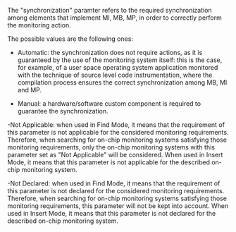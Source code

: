 The "synchronization" paramter refers to the required synchronization among elements that implement MI, MB, MP, in order to correctly perform the monitoring action.

The possible values are the following ones:

- Automatic: the synchronization does not require actions, as it is guaranteed by the use of the monitoring system itself: this is the case, for example, of a user space operating system application monitored with the technique of source level code instrumentation, where the compilation process ensures the correct synchronization among MB, MI and MP.

- Manual: a hardware/software custom component is required to guarantee the synchronization.

-Not Applicable: when used in Find Mode, it means that the requirement of this parameter is not applicable for the considered monitoring requirements. Therefore, when searching for on-chip monitoring systems satisfying those monitoring requirements, only the on-chip monitoring systems with this parameter set as "Not Applicable" will be considered. When used in Insert Mode, it means that this parameter is not applicable for the described on-chip monitoring system.

-Not Declared: when used in Find Mode, it means that the requirement of this parameter is not declared for the considered monitoring requirements. Therefore, when searching for on-chip monitoring systems satisfying those monitoring requirements, this parameter will not be kept into account. When used in Insert Mode, it means that this parameter is not declared for the described on-chip monitoring system.

